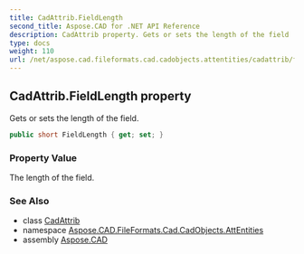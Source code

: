 ```yaml
---
title: CadAttrib.FieldLength
second_title: Aspose.CAD for .NET API Reference
description: CadAttrib property. Gets or sets the length of the field
type: docs
weight: 110
url: /net/aspose.cad.fileformats.cad.cadobjects.attentities/cadattrib/fieldlength/
---
```

## CadAttrib.FieldLength property

Gets or sets the length of the field.

```csharp
public short FieldLength { get; set; }
```

### Property Value

The length of the field.

### See Also

* class [CadAttrib](../)
* namespace [Aspose.CAD.FileFormats.Cad.CadObjects.AttEntities](../../../aspose.cad.fileformats.cad.cadobjects.attentities/)
* assembly [Aspose.CAD](../../../)


